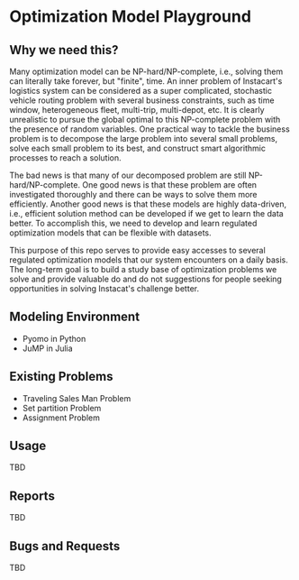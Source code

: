 # Optimization Model Playground

## Why we need this?

Many optimization model can be NP-hard/NP-complete, i.e., solving them can literally take forever, but "finite", time. An inner problem of Instacart's logistics system can be considered as a super complicated, stochastic vehicle routing problem with several business constraints, such as time window, heterogeneous fleet, multi-trip, multi-depot, etc. It is clearly unrealistic to pursue the global optimal to this NP-complete problem with the presence of random variables. One practical way to tackle the business problem is to decompose the large problem into several small problems, solve each small problem to its best, and construct smart algorithmic processes to reach a solution.

The bad news is that many of our decomposed problem are still NP-hard/NP-complete. One good news is that these problem are often investigated thoroughly and there can be ways to solve them more efficiently. Another good news is that these models are highly data-driven, i.e., efficient solution method can be developed if we get to learn the data better. To accomplish this, we need to develop and learn regulated optimization models that can be flexible with datasets.

This purpose of this repo serves to provide easy accesses to several regulated optimization models that our system encounters on a daily basis. The long-term goal is to build a study base of optimization problems we solve and provide valuable do and do not suggestions for people seeking opportunities in solving Instacat's challenge better.

## Modeling Environment

* Pyomo in Python
* JuMP in Julia

## Existing Problems

* Traveling Sales Man Problem
* Set partition Problem
* Assignment Problem

## Usage
TBD

## Reports
TBD

## Bugs and Requests
TBD

